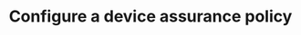 ---
title: Configure a device assurance policy
excerpt: How to use the Device Assurance Policies API to manage device assurance policies
layout: Guides
sections:
 - main
---